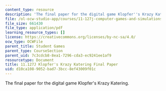 ```yaml
---
content_type: resource
description: 'The final paper for the digital game Klopfer''s Krazy Katering. '
file: /ol-ocw-studio-app/courses/11-127j-computer-games-and-simulations-for-education-and-exploration-spring-2015/d10ca1089052bad73bcc8ef43009f01c_MIT11_127JS15_katering_final.pdf
file_size: 661430
file_type: application/pdf
learning_resource_types: []
license: https://creativecommons.org/licenses/by-nc-sa/4.0/
ocw_type: OCWFile
parent_title: Student Games
parent_type: CourseSection
parent_uid: 7c3cdcb8-8ea1-7296-cda3-ec9241ee1af9
resourcetype: Document
title: 11.127J Klopfer's Krazy Katering Final Paper
uid: d10ca108-9052-bad7-3bcc-8ef43009f01c
---
```

The final paper for the digital game Klopfer's Krazy Katering. 